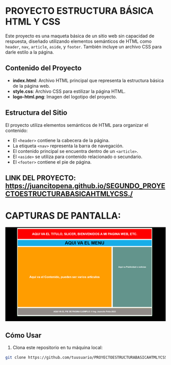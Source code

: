 # PROYECTO ESTRUCTURA BÁSICA HTML Y CSS

Este proyecto es una maqueta básica de un sitio web sin capacidad de respuesta, diseñado utilizando elementos semánticos de HTML como `header`, `nav`, `article`, `aside`, y `footer`. También incluye un archivo CSS para darle estilo a la página.

## Contenido del Proyecto

- **index.html**: Archivo HTML principal que representa la estructura básica de la página web.
- **style.css**: Archivo CSS para estilizar la página HTML.
- **logo-html.png**: Imagen del logotipo del proyecto.

## Estructura del Sitio

El proyecto utiliza elementos semánticos de HTML para organizar el contenido:

- El `<header>` contiene la cabecera de la página.
- La etiqueta `<nav>` representa la barra de navegación.
- El contenido principal se encuentra dentro de un `<article>`.
- El `<aside>` se utiliza para contenido relacionado o secundario.
- El `<footer>` contiene el pie de página.

## LINK DEL PROYECTO: https://juancitopena.github.io/SEGUNDO_PROYECTOESTRUCTURABASICAHTMLYCSS./

# CAPTURAS DE PANTALLA:

![image](captura0.png)

## Cómo Usar

1. Clona este repositorio en tu máquina local:

```bash
git clone https://github.com/tuusuario/PROYECTOESTRUCTURABASICAHTMLYCSS.git
